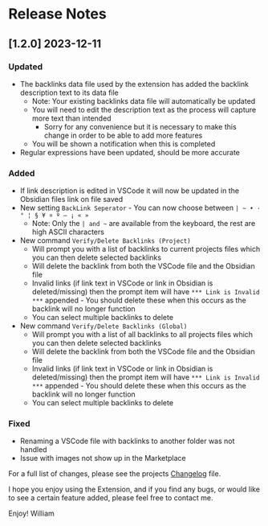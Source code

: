 <!--
### Added
### Changed
### Deprecated
### Removed
### Fixed
### Security
### Updated
-->
# Release Notes

<!-- ## [v-inc] ${YEAR4}-${MONTHNUMBER}-${DATE} -->

## [1.2.0] 2023-12-11
### Updated
- The backlinks data file used by the extension has added the backlink description text to its data file
  - Note: Your existing backlinks data file will automatically be updated
  - You will need to edit the description text as the process will capture more text than intended
    - Sorry for any convenience but it is necessary to make this change in order to be able to add more features
  - You will be shown a notification when this is completed
- Regular expressions have been updated, should be more accurate

### Added
- If link description is edited in VSCode it will now be updated in the Obsidian files link on file saved
- New setting `BackLink Seperator` - You can now choose between ` | ~ • · ° ¦ § ¥ ¤ º — ¡ « » `
  - Note: Only the `| and ~` are available from the keyboard, the rest are high ASCII characters
- New command `Verify/Delete Backlinks (Project)`
  - Will prompt you with a list of backlinks to current projects files which you can then delete selected backlinks
  - Will delete the backlink from both the VSCode file and the Obsidian file
  - Invalid links (if link text in VSCode or link in Obsidian is deleted/missing) then the prompt item will have `*** Link is Invalid ***` appended - You should delete these when this occurs as the backlink will no longer function
  - You can select multiple backlinks to delete
- New command `Verify/Delete Backlinks (Global)`
  - Will prompt you with a list of all backlinks to all projects files which you can then delete selected backlinks
  - Will delete the backlink from both the VSCode file and the Obsidian file
  - Invalid links (if link text in VSCode or link in Obsidian is deleted/missing) then the prompt item will have `*** Link is Invalid ***` appended - You should delete these when this occurs as the backlink will no longer function
  - You can select multiple backlinks to delete

### Fixed
- Renaming a VSCode file with backlinks to another folder was not handled
- Issue with images not show up in the Marketplace


For a full list of changes, please see the projects [Changelog](CHANGELOG.md) file.

I hope you enjoy using the Extension, and if you find any bugs, or would like to see a certain feature added, please feel free to contact me.

Enjoy! William
